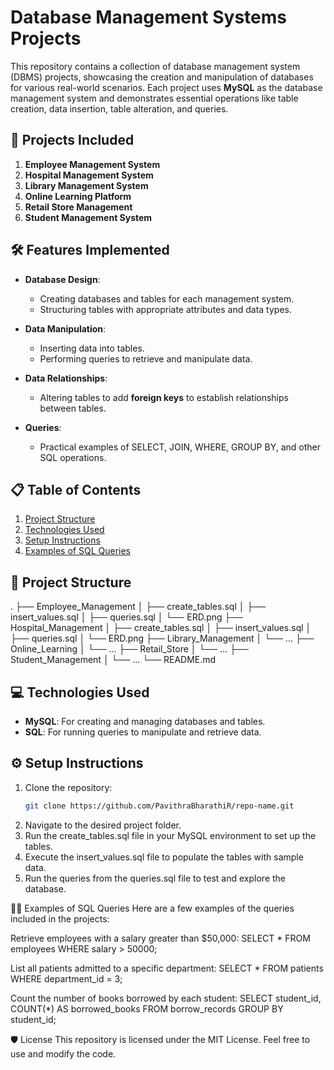 # Database Management Systems Projects

This repository contains a collection of database management system (DBMS) projects, showcasing the creation and manipulation of databases for various real-world scenarios. Each project uses **MySQL** as the database management system and demonstrates essential operations like table creation, data insertion, table alteration, and queries.

## 📂 Projects Included
1. **Employee Management System**
2. **Hospital Management System**
3. **Library Management System**
4. **Online Learning Platform**
5. **Retail Store Management**
6. **Student Management System**

## 🛠️ Features Implemented
- **Database Design**:
  - Creating databases and tables for each management system.
  - Structuring tables with appropriate attributes and data types.

- **Data Manipulation**:
  - Inserting data into tables.
  - Performing queries to retrieve and manipulate data.

- **Data Relationships**:
  - Altering tables to add **foreign keys** to establish relationships between tables.

- **Queries**:
  - Practical examples of SELECT, JOIN, WHERE, GROUP BY, and other SQL operations.

## 📋 Table of Contents
1. [Project Structure](#project-structure)
2. [Technologies Used](#technologies-used)
3. [Setup Instructions](#setup-instructions)
4. [Examples of SQL Queries](#examples-of-sql-queries)

## 📁 Project Structure

. ├── Employee_Management │ ├── create_tables.sql │ ├── insert_values.sql │ ├── queries.sql │ └── ERD.png ├── Hospital_Management │ ├── create_tables.sql │ ├── insert_values.sql │ ├── queries.sql │ └── ERD.png ├── Library_Management │ └── ... ├── Online_Learning │ └── ... ├── Retail_Store │ └── ... ├── Student_Management │ └── ... └── README.md

## 💻 Technologies Used
- **MySQL**: For creating and managing databases and tables.
- **SQL**: For running queries to manipulate and retrieve data.

## ⚙️ Setup Instructions
1. Clone the repository:
   ```bash
   git clone https://github.com/PavithraBharathiR/repo-name.git
2. Navigate to the desired project folder.
3. Run the create_tables.sql file in your MySQL environment to set up the tables.
4. Execute the insert_values.sql file to populate the tables with sample data.
5. Run the queries from the queries.sql file to test and explore the database.

🧑‍💻 Examples of SQL Queries
Here are a few examples of the queries included in the projects:

Retrieve employees with a salary greater than $50,000:
SELECT * FROM employees WHERE salary > 50000;

List all patients admitted to a specific department:
SELECT * FROM patients WHERE department_id = 3;

Count the number of books borrowed by each student:
SELECT student_id, COUNT(*) AS borrowed_books FROM borrow_records GROUP BY student_id;

🛡️ License
This repository is licensed under the MIT License. Feel free to use and modify the code.
